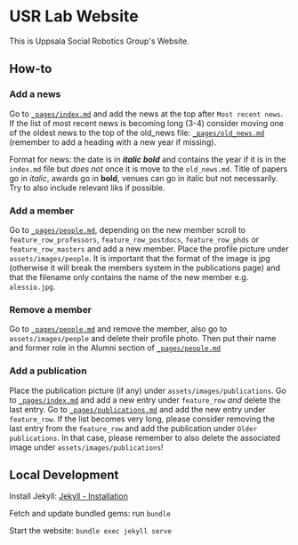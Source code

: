 # USR Lab Website

This is Uppsala Social Robotics Group's Website.

## How-to
### Add a news
Go to [`_pages/index.md`](_pages/index.md) and add the news at the top after `Most recent news`. If the list of most recent news is becoming long (3-4) consider moving one of the oldest news to the top of the old_news file: [`_pages/old_news.md`](_pages/old_news.md) (remember to add a heading with a new year if missing).

Format for news: the date is in ***italic bold*** and contains the year if it is in the `index.md` file but *does not* once it is move to the `old_news.md`. Title of papers go in *italic*, awards go in **bold**, venues can go in italic but not necessarily. Try to also include relevant liks if possible.

### Add a member
Go to [`_pages/people.md`](_pages/people.md), depending on the new member scroll to `feature_row_professors`, `feature_row_postdocs`, `feature_row_phds` or `feature_row_masters` and add a new member. Place the profile picture under `assets/images/people`. It is important that the format of the image is jpg (otherwise it will break the members system in the publications page) and that the filename only contains the name of the new member e.g. `alessio.jpg`.

### Remove a member
Go to [`_pages/people.md`](_pages/people.md) and remove the member, also go to `assets/images/people` and delete their profile photo. Then put their name and former role in the Alumni section of [`_pages/people.md`](_pages/people.md)

### Add a publication
Place the publication picture (if any) under `assets/images/publications`. Go to [`_pages/index.md`](_pages/index.md) and add a new entry under `feature_row` *and* delete the last entry. Go to [`_pages/publications.md`](_pages/publications.md) and add the new entry under `feature_row`. If the list becomes very long, please consider removing the last entry from the `feature_row` and add the publication under `Older publications`. In that case, please remember to also delete the associated image under `assets/images/publications`!

## Local Development
Install Jekyll: [Jekyll - Installation](https://jekyllrb.com/docs/installation/)

Fetch and update bundled gems: run `bundle`

Start the website: `bundle exec jekyll serve`
